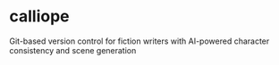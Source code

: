 # calliope
Git-based version control for fiction writers with AI-powered character consistency and scene generation
